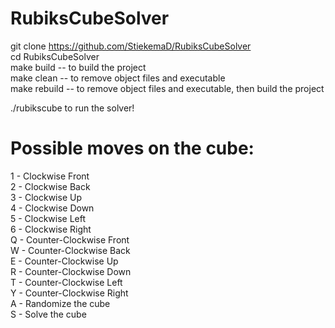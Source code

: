 # RubiksCubeSolver

git clone https://github.com/StiekemaD/RubiksCubeSolver  
cd RubiksCubeSolver  
make build -- to build the project  
make clean -- to remove object files and executable  
make rebuild -- to remove object files and executable, then build the project  

./rubikscube to run the solver!

# Possible moves on the cube:

1 - Clockwise Front  
2 - Clockwise Back  
3 - Clockwise Up  
4 - Clockwise Down  
5 - Clockwise Left  
6 - Clockwise Right  
Q - Counter-Clockwise Front  
W - Counter-Clockwise Back  
E - Counter-Clockwise Up  
R - Counter-Clockwise Down  
T - Counter-Clockwise Left  
Y - Counter-Clockwise Right  
A - Randomize the cube   
S - Solve the cube  

